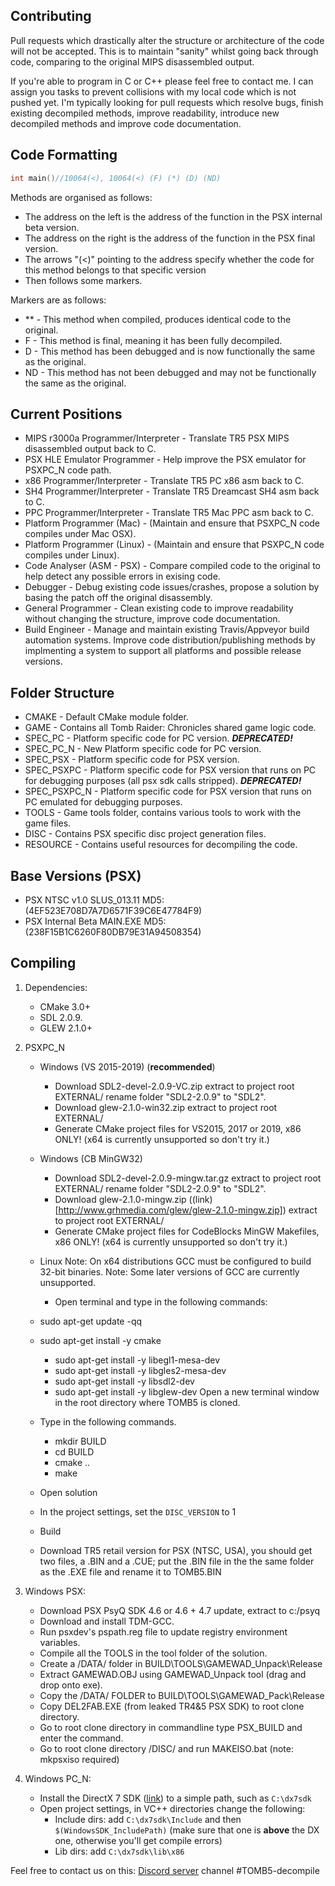 ## Contributing

Pull requests which drastically alter the structure or architecture of the code will not be accepted. This is to maintain "sanity" whilst going back through code, comparing to the original MIPS disassembled output.

If you're able to program in C or C++ please feel free to contact me. I can assign you tasks to prevent collisions with my local code which is not pushed yet. I'm typically looking for pull requests which resolve bugs, finish existing decompiled methods, improve readability, introduce new decompiled methods and improve code documentation.

## Code Formatting
```C
int main()//10064(<), 10064(<) (F) (*) (D) (ND)
```
Methods are organised as follows:
- The address on the left is the address of the function in the PSX internal beta version.
- The address on the right is the address of the function in the PSX final version.
- The arrows "(<)" pointing to the address specify whether the code for this method belongs to that specific version
- Then follows some markers.

Markers are as follows:
- ** - This method when compiled, produces identical code to the original.
- F - This method is final, meaning it has been fully decompiled.
- D - This method has been debugged and is now functionally the same as the original.
- ND - This method has not been debugged and may not be functionally the same as the original.

## Current Positions

- MIPS r3000a Programmer/Interpreter - Translate TR5 PSX MIPS disassembled output back to C.
- PSX HLE Emulator Programmer - Help improve the PSX emulator for PSXPC_N code path.
- x86 Programmer/Interpreter - Translate TR5 PC x86 asm back to C. 
- SH4 Programmer/Interpreter - Translate TR5 Dreamcast SH4 asm back to C. 
- PPC Programmer/Interpreter - Translate TR5 Mac PPC asm back to C. 
- Platform Programmer (Mac) - (Maintain and ensure that PSXPC_N code compiles under Mac OSX).
- Platform Programmer (Linux) - (Maintain and ensure that PSXPC_N code compiles under Linux).
- Code Analyser (ASM - PSX) - Compare compiled code to the original to help detect any possible errors in exising code.
- Debugger - Debug existing code issues/crashes, propose a solution by basing the patch off the original disassembly.
- General Programmer - Clean existing code to improve readability without changing the structure, improve code documentation.
- Build Engineer - Manage and maintain existing Travis/Appveyor build automation systems. Improve code distribution/publishing methods by implmenting a system to support all platforms and possible release versions.

## Folder Structure
- CMAKE - Default CMake module folder. 
- GAME - Contains all Tomb Raider: Chronicles shared game logic code.
- SPEC_PC - Platform specific code for PC version. ***DEPRECATED!***
- SPEC_PC_N - New Platform specific code for PC version.
- SPEC_PSX - Platform specific code for PSX version.
- SPEC_PSXPC - Platform specific code for PSX version that runs on PC for debugging purposes (all psx sdk calls stripped). ***DEPRECATED!***
- SPEC_PSXPC_N - Platform specific code for PSX version that runs on PC emulated for debugging purposes.
- TOOLS - Game tools folder, contains various tools to work with the game files.
- DISC - Contains PSX specific disc project generation files.
- RESOURCE - Contains useful resources for decompiling the code.

## Base Versions (PSX)
- PSX NTSC v1.0 SLUS_013.11 MD5: (4EF523E708D7A7D6571F39C6E47784F9)
- PSX Internal Beta MAIN.EXE MD5: (238F15B1C6260F80DB79E31A94508354)

## Compiling
1. Dependencies:
    - CMake 3.0+
    - SDL 2.0.9.
    - GLEW 2.1.0+

2. PSXPC_N   
    - Windows (VS 2015-2019) (**recommended**)
        - Download SDL2-devel-2.0.9-VC.zip extract to project root EXTERNAL/ rename folder "SDL2-2.0.9" to  "SDL2".
        - Download glew-2.1.0-win32.zip extract to project root EXTERNAL/ 
        - Generate CMake project files for VS2015, 2017 or 2019, x86 ONLY! (x64 is currently unsupported so don't try it.)
    - Windows (CB MinGW32)       
        - Download SDL2-devel-2.0.9-mingw.tar.gz extract to project root EXTERNAL/ rename folder "SDL2-2.0.9" to "SDL2".
        - Download glew-2.1.0-mingw.zip ((link)[http://www.grhmedia.com/glew/glew-2.1.0-mingw.zip]) extract to project root EXTERNAL/ 
        - Generate CMake project files for CodeBlocks MinGW Makefiles, x86 ONLY! (x64 is currently unsupported so don't try it.)
    - Linux 
Note: On x64 distributions GCC must be configured to build 32-bit binaries.
Note: Some later versions of GCC are currently unsupported.
         - Open terminal and type in the following commands:
	 - sudo apt-get update -qq
	 - sudo apt-get install -y cmake
         - sudo apt-get install -y libegl1-mesa-dev
         - sudo apt-get install -y libgles2-mesa-dev
         - sudo apt-get install -y libsdl2-dev
         - sudo apt-get install -y libglew-dev
Open a new terminal window in the root directory where TOMB5 is cloned.
	 - Type in the following commands.
         - mkdir BUILD
         - cd BUILD
         - cmake ..
         - make
  
    - Open solution
    - In the project settings, set the `DISC_VERSION` to 1
    - Build
    - Download TR5 retail version for PSX (NTSC, USA), you should get two files, a .BIN and a .CUE; put the .BIN file in the the same folder as the .EXE file and rename it to TOMB5.BIN
3. Windows PSX:
    - Download PSX PsyQ SDK 4.6 or 4.6 + 4.7 update, extract to c:/psyq
    - Download and install TDM-GCC.
    - Run psxdev's pspath.reg file to update registry environment variables.
    - Compile all the TOOLS in the tool folder of the solution.
	- Create a /DATA/ folder in BUILD\TOOLS\GAMEWAD_Unpack\Release
	- Extract GAMEWAD.OBJ using GAMEWAD_Unpack tool (drag and drop onto exe).
	- Copy the /DATA/ FOLDER to BUILD\TOOLS\GAMEWAD_Pack\Release
	- Copy DEL2FAB.EXE (from leaked TR4&5 PSX SDK) to root clone directory.
    - Go to root clone directory in commandline type PSX_BUILD and enter the command.
    - Go to root clone directory /DISC/ and run MAKEISO.bat (note: mkpsxiso required)
4. Windows PC_N:
    - Install the DirectX 7 SDK ([link](https://mega.nz/#!nFgAhQpS!RIM-lDf7-3bedzYGFxYZHxsRGqg1ybKvTYka_kpFP4A)) to a simple path, such as `C:\dx7sdk`
    - Open project settings, in VC++ directories change the following:
      - Include dirs: add `C:\dx7sdk\Include` and then `$(WindowsSDK_IncludePath)` (make sure that one is **above** the DX one, otherwise you'll get compile errors)
      - Lib dirs: add `C:\dx7sdk\lib\x86`
    
Feel free to contact us on this: [Discord server](https://discord.gg/KYSx8Q7) channel #TOMB5-decompile
